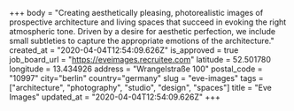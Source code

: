 +++
body = "Creating aesthetically pleasing, photorealistic images of prospective architecture and living spaces that succeed in evoking the right atmospheric tone. Driven by a desire for aesthetic perfection, we include small subtleties to capture the appropriate emotions of the architecture."
created_at = "2020-04-04T12:54:09.626Z"
is_approved = true
job_board_url = "https://eveimages.recruitee.com"
latitude =  52.501780
longitude = 13.434926
address = "Wrangelstraße 100"
postal_code = "10997"
city="berlin"
country="germany"
slug = "eve-images"
tags = ["architecture", "photography", "studio", "design", "spaces"]
title = "Eve Images"
updated_at = "2020-04-04T12:54:09.626Z"
+++
